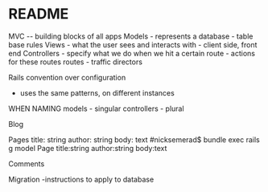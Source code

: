 # README

MVC -- building blocks of all apps
  Models
    - represents a database 
    - table base rules
  Views
    - what the user sees and interacts with
    - client side, front end
  Controllers
    - specify what we do when we hit a certain route
      - actions for these routes
    routes
      - traffic directors

Rails convention over configuration 
  - uses the same patterns, on different instances 


WHEN NAMING
models - singular
controllers - plural


Blog

Pages
  title: string
  author: string
  body: text
 #nicksemerad$ bundle exec rails g model Page title:string author:string body:text

Comments

Migration
  -instructions to apply to database